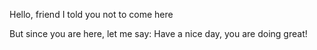 Hello, friend
I told you not to come here

But since you are here, let me say:
Have a nice day, you are doing great!

